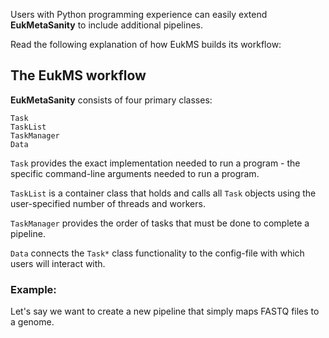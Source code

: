 Users with Python programming experience can easily extend **EukMetaSanity** to include additional pipelines.

Read the following explanation of how EukMS builds its workflow:

## The EukMS workflow

**EukMetaSanity** consists of four primary classes:

```
Task
TaskList
TaskManager
Data
```

`Task` provides the exact implementation needed to run a program - the specific command-line arguments needed to run a 
program.

`TaskList` is a container class that holds and calls all `Task` objects using the user-specified number of threads and 
workers.

`TaskManager` provides the order of tasks that must be done to complete a pipeline.

`Data` connects the `Task*` class functionality to the config-file with which users will interact with.

### Example:

Let's say we want to create a new pipeline that simply maps FASTQ files to a genome.